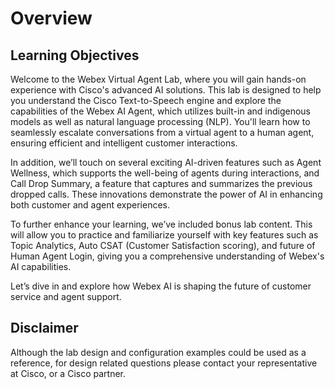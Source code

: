 # Overview

## Learning Objectives

Welcome to the Webex Virtual Agent Lab, where you will gain hands-on experience with Cisco's advanced AI solutions. This lab is designed to help you understand the Cisco Text-to-Speech engine and explore the capabilities of the Webex AI Agent, which utilizes built-in and indigenous models as well as natural language processing (NLP). You'll learn how to seamlessly escalate conversations from a virtual agent to a human agent, ensuring efficient and intelligent customer interactions.

In addition, we’ll touch on several exciting AI-driven features such as Agent Wellness, which supports the well-being of agents during interactions, and Call Drop Summary, a feature that captures and summarizes the previous  dropped calls. These innovations demonstrate the power of AI in enhancing both customer and agent experiences.

To further enhance your learning, we’ve included bonus lab content. This will allow you to practice and familiarize yourself with key features such as Topic Analytics, Auto CSAT (Customer Satisfaction scoring), and future of Human Agent Login, giving you a comprehensive understanding of Webex's AI capabilities.

Let’s dive in and explore how Webex AI is shaping the future of customer service and agent support.

## Disclaimer

Although the lab design and configuration examples could be used as a reference, for design related questions please contact your representative at Cisco, or a Cisco partner.


